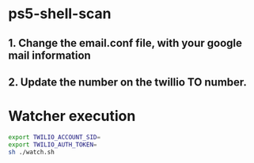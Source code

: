 # ps5-shell-scan

## 1. Change the email.conf file, with your google mail information
## 2. Update the number on the twillio TO number.

# Watcher execution
```bash
export TWILIO_ACCOUNT_SID=
export TWILIO_AUTH_TOKEN=
sh ./watch.sh
```